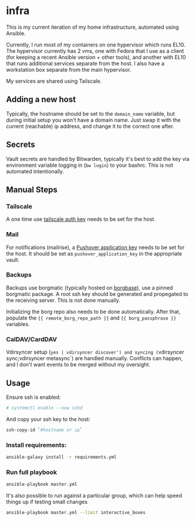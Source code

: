 # infra

This is my current iteration of my home infrastructure, automated using Ansible.

Currently, I run most of my containers on one hypervisor which runs EL10. The hypervisor currently has 2 vms, one with Fedora that I use as a client (for keeping a recent Ansible version + other tools), and another with EL10 that runs additional services separate from the host.  I also have a workstation box separate from the main hypervisor.

My services are shared using Tailscale.

## Adding a new host
Typically, the hostname should be set to the `domain_name` variable, but during initial setup you won't have a domain name.  Just swap it with the current (reachable) ip address, and change it to the correct one after.

## Secrets
Vault secrets are handled by Bitwarden, typically it's best to add the key via environment variable logging in (`bw login`) to your bashrc.  This is not automated intentionally.

## Manual Steps

### Tailscale
A one time use [tailscale auth key](https://login.tailscale.com/admin/settings/keys?refreshed=true) needs to be set for the host.

### Mail
For notifications (mailrise), a [Pushover application key](https://pushover.net/) needs to be set for the host.  It should be set as `pushover_application_key` in the appropriate vault.

### Backups
Backups use borgmatic (typically hosted on [borgbase](https://www.borgbase.com/)), use a pinned borgmatic package.  A root ssh key should be generated and propegated to the receiving server. This is not done manually.

Initializing the borg repo also needs to be done automatically.  After that, populate the `{{ remote_borg_repo_path }}` and `{{ borg_passphrase }}` variables.

### CalDAV/CardDAV
Vdirsyncer setup (`yes | vdirsyncer discover') and syncing (`vdirsyncer sync;vdirsyncer metasync`) are handled manually.  Conflicts can happen, and I don't want events to be merged without my oversight.

## Usage

Ensure ssh is enabled:
```bash
# systemctl enable --now sshd
```

And copy your ssh key to the host:
```bash
ssh-copy-id `#hostname or ip`
```

### Install requirements:
```bash
ansible-galaxy install -r requirements.yml 
```

### Run full playbook
```bash
ansible-playbook master.yml
```

It's also possible to run against a particular group, which can help speed things up if testing small changes
```bash
ansible-playbook master.yml --limit interactive_boxes
```

